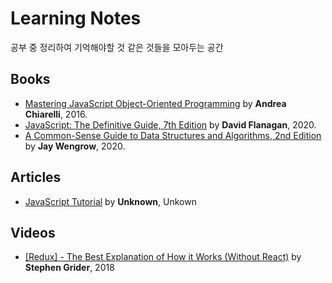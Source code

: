 # Learning Notes

공부 중 정리하여 기억해야할 것 같은 것들을 모아두는 공간

## Books

-   [Mastering JavaScript Object-Oriented Programming](books/Mastering%20JavaScript%20Object-Oriented%20Programming) by **Andrea Chiarelli**, 2016.
-   [JavaScript: The Definitive Guide, 7th Edition](books/JavaScript-The%20Definitive%20Guide%2C%207th%20Edition) by **David Flanagan**, 2020.
-   [A Common-Sense Guide to Data Structures and Algorithms, 2nd Edition](books/A%20Common-Sense%20Guide%20to%20Data%20Structures%20and%20Algorithms%2C%202nd%20Edition) by **Jay Wengrow**, 2020.

## Articles

-   [JavaScript Tutorial](articles/JavaScript-Tutorial) by **Unknown**, Unkown

## Videos

-   [[Redux] - The Best Explanation of How it Works (Without React)](videos/[Redux]%20-%20The%20Best%20Explanation%20of%20How%20it%20Works) by **Stephen Grider**, 2018
